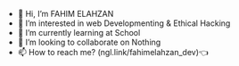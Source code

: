 - 👋 Hi, I’m FAHIM ELAHZAN
- 👀 I’m interested in web Developmenting & Ethical Hacking
- 🌱 I’m currently learning at School
- 💞️ I’m looking to collaborate on Nothing
- 📫 How to reach me? (ngl.link/fahimelahzan_dev)👈

